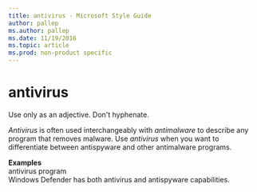 ```yaml
---
title: antivirus - Microsoft Style Guide
author: pallep
ms.author: pallep
ms.date: 11/19/2016
ms.topic: article
ms.prod: non-product specific
---
```


# antivirus

Use only as an adjective. Don't hyphenate. 

*Antivirus* is often used interchangeably with *antimalware* to describe any program that removes malware. Use *antivirus* when you want to differentiate between antispyware and other antimalware programs.

**Examples**  
antivirus program  
Windows Defender has both antivirus and antispyware capabilities. 
